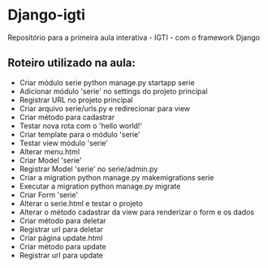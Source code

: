 # Django-igti
Repositório para a primeira aula interativa - IGTI - com o framework Django

## Roteiro utilizado na aula: 
- Criar módulo serie
	python manage.py startapp serie
- Adicionar módulo 'serie' no settings do projeto principal
- Registrar URL no projeto principal
- Criar arquivo serie/urls.py e redirecionar para view
- Criar método para cadastrar
- Testar nova rota com o 'hello world!'
- Criar template para o módulo 'serie'
- Testar view módulo 'serie'
- Alterar menu.html
- Criar Model 'serie'
- Registrar Model 'serie' no serie/admin.py
- Criar a migration
	python manage.py makemigrations serie
- Executar a migration
	python manage.py migrate
- Criar Form 'serie'
- Alterar o serie.html e testar o projeto
- Alterar o método cadastrar da view para renderizar o form e os dados
- Criar método para deletar
- Registrar url para deletar
- Criar página update.html
- Criar método para update
- Registrar url para update
